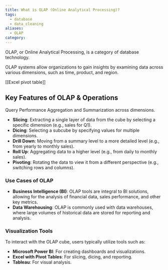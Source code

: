 ```yaml
---
title: What is OLAP (Online Analytical Processing)?
tags:
  - database
  - data_cleaning
aliases:
  - OLAP
category:
---
```

OLAP, or Online Analytical Processing, is a category of database technology.

OLAP systems allow organizations to gain insights by examining data across various dimensions, such as time, product, and region.

[[Excel pivot table]]
## Key Features of OLAP & Operations

Query Performance
Aggregation and Summarization across dimensions.

- **Slicing**: Extracting a single layer of data from the cube by selecting a specific dimension (e.g., sales for Q1).
- **Dicing**: Selecting a subcube by specifying values for multiple dimensions.
- **Drill Down**: Moving from a summary level to a more detailed level (e.g., from yearly to monthly sales).
- **Roll Up**: Aggregating data to a higher level (e.g., from daily to monthly sales).
- **Pivoting**: Rotating the data to view it from a different perspective (e.g., switching rows and columns).

### Use Cases of OLAP
- **Business Intelligence (BI)**: OLAP tools are integral to BI solutions, allowing for the analysis of financial data, sales performance, and other key metrics.
- **Data Warehousing**: OLAP is commonly used with data warehouses, where large volumes of historical data are stored for reporting and analysis.
### Visualization Tools
To interact with the OLAP cube, users typically utilize tools such as:
- **Microsoft Power BI**: For creating dashboards and visualizations.
- **Excel with Pivot Tables**: For slicing, dicing, and reporting.
- **Tableau**: For visual analysis.